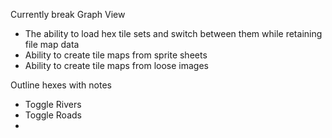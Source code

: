 Currently break Graph View

- The ability to load hex tile sets and switch between them while retaining file map data
- Ability to create tile maps from sprite sheets
- Ability to create tile maps from loose images

Outline hexes with notes


- Toggle Rivers
- Toggle Roads
-